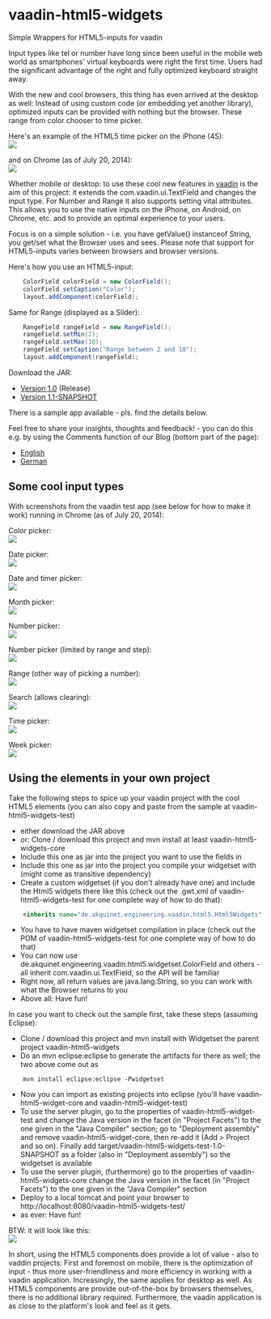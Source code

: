 vaadin-html5-widgets
====================

Simple Wrappers for HTML5-inputs for vaadin

Input types like tel or number have long since been useful in the mobile web world as smartphones' virtual keyboards were right the first time. Users had the significant advantage of the right and fully optimized keyboard straight away. 

With the new and cool browsers, this thing has even arrived at the desktop as well: Instead of using custom code (or embedding yet another library), optimized inputs can be provided with nothing but the browser. These range from color chooser to time picker. 

Here's an example of the HTML5 time picker on the iPhone (4S):  <br /><img src="img/time_iphone.png" />

and on Chrome (as of July 20, 2014): <br /><img src="img/time.png" />

Whether mobile or desktop: to use these cool new features in [vaadin](http://www.vaadin.com) is the aim of this project: it extends the com.vaadin.ui.TextField and changes the input type. For Number and Range it also supports setting vital attributes. This allows you to use the native inputs on the iPhone, on Android, on Chrome, etc. and to provide an optimal experience to your users.

Focus is on a simple solution - i.e. you have getValue() instanceof String, you get/set what the Browser uses and sees. Please note that support for HTML5-inputs varies between browsers and browser versions.

Here's how you use an HTML5-input: 
```java
	ColorField colorField = new ColorField();
	colorField.setCaption("Color");
	layout.addComponent(colorField);
```

Same for Range (displayed as a Slider):
```java
	RangeField rangeField = new RangeField();
	rangeField.setMin(2);
	rangeField.setMax(10);
	rangeField.setCaption("Range between 2 and 10");
	layout.addComponent(rangeField);

```

Download the JAR: 
- <a href="dist/vaadin-html5-widgets-core-1.0.jar">Version 1.0</a> (Release)
- <a href="dist/vaadin-html5-widgets-core-1.1-SNAPSHOT.jar">Version 1.1-SNAPSHOT</a>

There is a sample app available - pls. find the details below.

Feel free to share your insights, thoughts and feedback! - you can do this e.g. by using the Comments function of our Blog (bottom part of the page): 
- [English](http://blog.akquinet.de/2014/09/02/using-html5-inputs-in-vaadin/)
- [German](http://blog-de.akquinet.de/2014/09/02/nutzen-der-html5-inputs-in-vaadin/)


## Some cool input types

With screenshots from the vaadin test app (see below for how to make it work) running in Chrome (as of July 20, 2014): 

Color picker: <br /><img src="img/color.png" />

Date picker: <br /><img src="img/date.png" />

Date and timer picker: <br /><img src="img/datetime-local.png" />

Month picker: <br /><img src="img/month.png" />

Number picker: <br /><img src="img/number.png" />

Number picker (limited by range and step): <br /><img src="img/numberLimited.png" />

Range (other way of picking a number): <br /><img src="img/range.png" />

Search (allows clearing): <br /><img src="img/search.png" />

Time picker: <br /><img src="img/time.png" />

Week picker: <br /><img src="img/week.png" />


## Using the elements in your own project

Take the following steps to spice up your vaadin project with the cool HTML5 elements (you can also copy and paste from the sample at vaadin-html5-widgets-test)

- either download the JAR above
- or: Clone / download this project and mvn install at least vaadin-html5-widgets-core
- Include this one as jar into the project you want to use the fields in
- Include this one as jar into the project you compile your widgetset with (might come as transitive dependency)
- Create a custom widgetset (if you don't already have one) and include the Html5 widgets there like this (check out the .gwt.xml of vaadin-html5-widgets-test for one complete way of how to do that): 
```xml
	<inherits name="de.akquinet.engineering.vaadin.html5.Html5Widgets" />
```
- You have to have maven widgetset compilation in place (check out the POM of vaadin-html5-widgets-test for one complete way of how to do that)
- You can now use de.akquinet.engineering.vaadin.html5.widgetset.ColorField and others - all inherit com.vaadin.ui.TextField, so the API will be familiar
- Right now, all return values are java.lang.String, so you can work with what the Browser returns to you
- Above all: Have fun!

In case you want to check out the sample first, take these steps (assuming Eclipse): 
- Clone / download this project and mvn install with Widgetset the parent project vaadin-html5-widgets
- Do an mvn eclipse:eclipse to generate the artifacts for there as well; the two above come out as
```
	mvn install eclipse:eclipse -Pwidgetset
```
- Now you can import as existing projects into eclipse (you'll have vaadin-html5-widget-core and vaadin-html5-widget-test)
- To use the server plugin, go to the properties of vaadin-html5-widget-test and change the Java version in the facet (in "Project Facets") to the one given in the "Java Compiler" section; go to "Deployment assembly" and remove vaadin-html5-widget-core, then re-add it (Add > Project and so on). Finally add target/vaadin-html5-widgets-test-1.0-SNAPSHOT as a folder (also in "Deployment assembly") so the widgetset is available
- To use the server plugin, (furthermore) go to the properties of vaadin-html5-widgets-core change the Java version in the facet (in "Project Facets") to the one given in the "Java Compiler" section
- Deploy to a local tomcat and point your browser to http://localhost:8080/vaadin-html5-widgets-test/
- as ever: Have fun!

BTW: it will look like this: <br /><img src="img/OVERALL.png" />

In short, using the HTML5 components does provide a lot of value - also to vaddin projects: First and foremost on mobile, there is the optimization of input - thus more user-friendliness and more efficiency in working with a vaadin application. Increasingly, the same applies for desktop as well. As HTML5 components are provide out-of-the-box by browsers themselves, there is no additional library required. Furthermore, the vaadin application is as close to the platform's look and feel as it gets.

